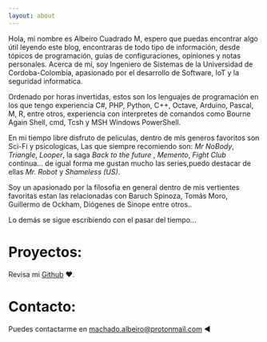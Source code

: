 ```yaml
---
layout: about
---
```


Hola, mi nombre es Albeiro Cuadrado M, espero que puedas encontrar algo útil leyendo este blog, encontraras de todo tipo de información, desde tópicos de programación, guias de configuraciones, opiniones y notas personales. Acerca de mí, soy Ingeniero de Sistemas de la Universidad de Cordoba-Colombia, apasionado por el desarrollo de Software, IoT y la seguridad informatica. 

Ordenado por horas invertidas, estos son los lenguajes de programación en los que tengo experiencia C#, PHP, Python, C++, Octave, Arduino, Pascal, M, R, entre otros, experiencia con interpretes de comandos como  Bourne Again Shell, cmd, Tcsh y MSH Windows PowerShell. 

En mi tiempo libre disfruto de peliculas, dentro de mis generos favoritos son Sci-Fi y psicologicas, Las que siempre recomiendo son: *Mr NoBody*, *Triangle*, *Looper*, la saga *Back to the future* , *Memento*, *Fight Club* continua...  de igual forma me gustan mucho las series,puedo destacar de ellas *Mr. Robot* y *Shameless (US)*. 

Soy un apasionado por la fílosofia en general  dentro de mis vertientes favoritas estan las relacionadas con Baruch Spinoza, Tomás Moro, Guillermo de Ockham, Diógenes de Sinope entre otros..

Lo demás se sigue escribiendo con el pasar del tiempo...

# Proyectos:
Revisa mi [Github](https://github.com/albcm) ♥.

# Contacto:
Puedes contactarme en [machado.albeiro@protonmail.com](https://albcm.github.io/me/) ◄

